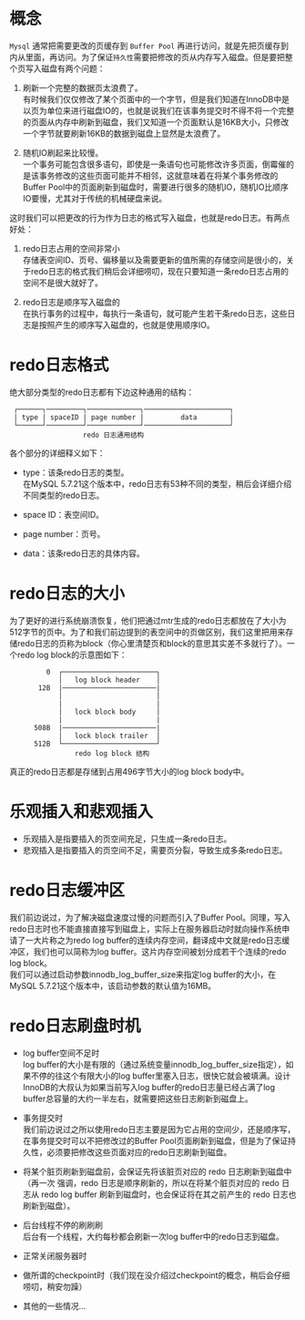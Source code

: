 # 概念
`Mysql` 通常把需要更改的页缓存到 `Buffer Pool` 再进行访问，就是先把页缓存到内从里面，再访问。为了保证`持久性`需要把修改的页从内存写入磁盘。但是要把整个页写入磁盘有两个问题：  
1. 刷新一个完整的数据页太浪费了。  
有时候我们仅仅修改了某个页面中的一个字节，但是我们知道在InnoDB中是以页为单位来进行磁盘IO的，也就是说我们在该事务提交时不得不将一个完整的页面从内存中刷新到磁盘，我们又知道一个页面默认是16KB大小，只修改一个字节就要刷新16KB的数据到磁盘上显然是太浪费了。

2. 随机IO刷起来比较慢。  
一个事务可能包含很多语句，即使是一条语句也可能修改许多页面，倒霉催的是该事务修改的这些页面可能并不相邻，这就意味着在将某个事务修改的Buffer Pool中的页面刷新到磁盘时，需要进行很多的随机IO，随机IO比顺序IO要慢，尤其对于传统的机械硬盘来说。

这时我们可以把更改的行为作为日志的格式写入磁盘，也就是redo日志。有两点好处：  
1. redo日志占用的空间非常小  
存储表空间ID、页号、偏移量以及需要更新的值所需的存储空间是很小的，关于redo日志的格式我们稍后会详细唠叨，现在只要知道一条redo日志占用的空间不是很大就好了。

2. redo日志是顺序写入磁盘的  
在执行事务的过程中，每执行一条语句，就可能产生若干条redo日志，这些日志是按照产生的顺序写入磁盘的，也就是使用顺序IO。


# redo日志格式
绝大部分类型的redo日志都有下边这种通用的结构：
```
 ┌──────┐─────────┐─────────────┐─────────────────────┐ 
 | type | spaceID | page number |         data        |
 └──────┘─────────┘─────────────┘─────────────────────┘ 
                  redo 日志通用结构
```

各个部分的详细释义如下：

* type：该条redo日志的类型。  
在MySQL 5.7.21这个版本中，redo日志有53种不同的类型，稍后会详细介绍不同类型的redo日志。

* space ID：表空间ID。

* page number：页号。

* data：该条redo日志的具体内容。

# redo日志的大小
为了更好的进行系统崩溃恢复，他们把通过mtr生成的redo日志都放在了大小为512字节的页中。为了和我们前边提到的表空间中的页做区别，我们这里把用来存储redo日志的页称为block（你心里清楚页和block的意思其实差不多就行了）。一个redo log block的示意图如下：
```
         0  ┌───────────────────────┐
            │   log block header    │
       12B  |───────────────────────|        
            │                       │         
            |                       |  
            │   lock block body     │  
            |                       | 
      508B  |───────────────────────|
            │   lock block trailer  │         
      512B  └───────────────────────┘         
                redo log block 结构
```
真正的redo日志都是存储到占用496字节大小的log block body中。

# 乐观插入和悲观插入

* 乐观插入是指要插入的页空间充足，只生成一条redo日志。
* 悲观插入是指要插入的页空间不足，需要页分裂，导致生成多条redo日志。

# redo日志缓冲区
 
我们前边说过，为了解决磁盘速度过慢的问题而引入了Buffer Pool。同理，写入redo日志时也不能直接直接写到磁盘上，实际上在服务器启动时就向操作系统申请了一大片称之为redo log buffer的连续内存空间，翻译成中文就是redo日志缓冲区，我们也可以简称为log buffer。这片内存空间被划分成若干个连续的redo log block。  
我们可以通过启动参数innodb_log_buffer_size来指定log buffer的大小，在MySQL 5.7.21这个版本中，该启动参数的默认值为16MB。


# redo日志刷盘时机

* log buffer空间不足时  
log buffer的大小是有限的（通过系统变量innodb_log_buffer_size指定），如果不停的往这个有限大小的log buffer里塞入日志，很快它就会被填满。设计InnoDB的大叔认为如果当前写入log buffer的redo日志量已经占满了log buffer总容量的大约一半左右，就需要把这些日志刷新到磁盘上。

* 事务提交时  
我们前边说过之所以使用redo日志主要是因为它占用的空间少，还是顺序写，在事务提交时可以不把修改过的Buffer Pool页面刷新到磁盘，但是为了保证持久性，必须要把修改这些页面对应的redo日志刷新到磁盘。

* 将某个脏页刷新到磁盘前，会保证先将该脏页对应的 redo 日志刷新到磁盘中（再一次 强调，redo 日志是顺序刷新的，所以在将某个脏页对应的 redo 日志从 redo log buffer 刷新到磁盘时，也会保证将在其之前产生的 redo 日志也刷新到磁盘）。

* 后台线程不停的刷刷刷  
后台有一个线程，大约每秒都会刷新一次log buffer中的redo日志到磁盘。

* 正常关闭服务器时

* 做所谓的checkpoint时（我们现在没介绍过checkpoint的概念，稍后会仔细唠叨，稍安勿躁）

* 其他的一些情况...